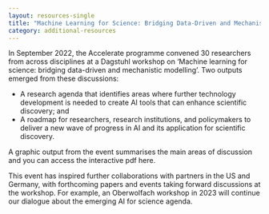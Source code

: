 ```yaml
---
layout: resources-single
title: "Machine Learning for Science: Bridging Data-Driven and Mechanistic Modelling"
category: additional-resources
---
```

In September 2022, the Accelerate programme convened 30 researchers from across disciplines at a Dagstuhl workshop on ‘Machine learning for science: bridging data-driven and mechanistic modelling’. Two
outputs emerged from these discussions:

* A research agenda that identifies areas where further technology development is needed to create AI tools that can enhance scientific discovery; and
* A roadmap for researchers, research institutions, and policymakers to deliver a new wave of progress in AI and its application for scientific discovery.

A graphic output from the event summarises the main areas of discussion and you can access the interactive pdf here.

This event has inspired further collaborations with partners in the US and Germany, with forthcoming papers and events taking forward discussions at the workshop. For example, an Oberwolfach workshop in 2023 will continue our dialogue about the emerging AI for science agenda.